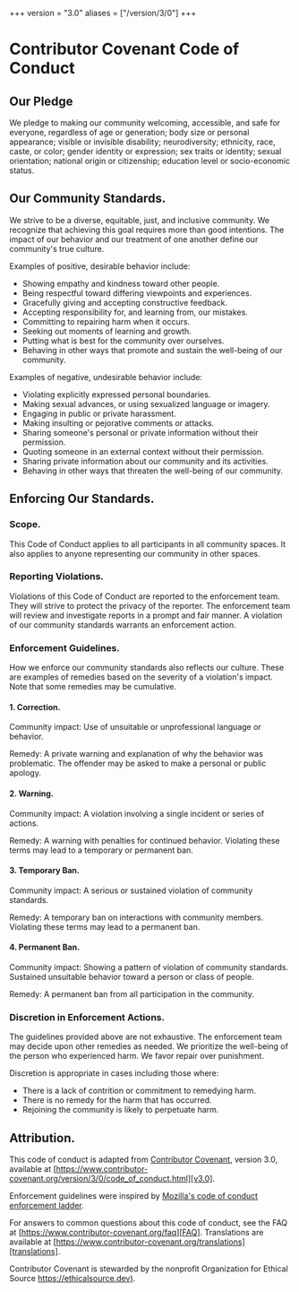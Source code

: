 +++
version = "3.0"
aliases = ["/version/3/0"]
+++

# Contributor Covenant Code of Conduct

## Our Pledge

We pledge to making our community welcoming, accessible, and safe for everyone, regardless of age or generation; body size or personal appearance; visible or invisible disability; neurodiversity; ethnicity, race, caste, or color; gender identity or expression; sex traits or identity; sexual orientation; national origin or citizenship; education level or socio-economic status. 

## Our Community Standards.

We strive to be a diverse, equitable, just, and inclusive community. We recognize that achieving this goal requires more than good intentions. The impact of our behavior and our treatment of one another define our community's true culture.

Examples of positive, desirable behavior include:

* Showing empathy and kindness toward other people.
* Being respectful toward differing viewpoints and experiences.
* Gracefully giving and accepting constructive feedback.
* Accepting responsibility for, and learning from, our mistakes.
* Committing to repairing harm when it occurs.
* Seeking out moments of learning and growth.
* Putting what is best for the community over ourselves.
* Behaving in other ways that promote and sustain the well-being of our community.

Examples of negative, undesirable behavior include:

* Violating explicitly expressed personal boundaries.
* Making sexual advances, or using sexualized language or imagery.
* Engaging in public or private harassment.
* Making insulting or pejorative comments or attacks.
* Sharing someone's personal or private information without their permission.
* Quoting someone in an external context without their permission.
* Sharing private information about our community and its activities.
* Behaving in other ways that threaten the well-being of our community.

## Enforcing Our Standards.

### Scope.

This Code of Conduct applies to all participants in all community spaces. It also applies to anyone representing our community in other spaces.

### Reporting Violations.

Violations of this Code of Conduct are reported to the enforcement team. They will strive to protect the privacy of the reporter. The enforcement team will review and investigate reports in a prompt and fair manner. A violation of our community standards warrants an enforcement action. 

### Enforcement Guidelines.
How we enforce our community standards also reflects our culture. These are examples of remedies based on the severity of a violation's impact. Note that some remedies may be cumulative.

#### 1. Correction.
Community impact: Use of unsuitable or unprofessional language or behavior.

Remedy: A private warning and explanation of why the behavior was problematic. The offender may be asked to make a personal or public apology.

#### 2. Warning.

Community impact: A violation involving a single incident or series of actions.

Remedy: A warning with penalties for continued behavior. Violating these terms may lead to a temporary or permanent ban.

#### 3. Temporary Ban.

Community impact: A serious or sustained violation of community standards.

Remedy: A temporary ban on interactions with community members. Violating these terms may lead to a permanent ban.

#### 4. Permanent Ban.

Community impact: Showing a pattern of violation of community standards. Sustained unsuitable behavior toward a person or class of people.

Remedy: A permanent ban from all participation in the community.

### Discretion in Enforcement Actions.

The guidelines provided above are not exhaustive. The enforcement team may decide upon other remedies as needed. We prioritize the well-being of the person who experienced harm. We favor repair over punishment. 

Discretion is appropriate in cases including those where:

* There is a lack of contrition or commitment to remedying harm.
* There is no remedy for the harm that has occurred. 
* Rejoining the community is likely to perpetuate harm.

## Attribution.

This code of conduct is adapted from [Contributor Covenant][homepage],
version 3.0, available at
[https://www.contributor-covenant.org/version/3/0/code_of_conduct.html][v3.0].

Enforcement guidelines were inspired by 
[Mozilla's code of conduct enforcement ladder][Mozilla CoC].

For answers to common questions about this code of conduct, see the FAQ at
[https://www.contributor-covenant.org/faq][FAQ]. Translations are available 
at [https://www.contributor-covenant.org/translations][translations].

Contributor Covenant is stewarded by the nonprofit Organization for Ethical Source [https://ethicalsource.dev)][OES].

[homepage]: https://www.contributor-covenant.org
[v3.0]: https://www.contributor-covenant.org/version/3/0/code_of_conduct.html
[Mozilla CoC]: https://github.com/mozilla/diversity
[FAQ]: https://www.contributor-covenant.org/faq
[translations]: https://www.contributor-covenant.org/translations
[OES]: https://ethicalsource.dev
